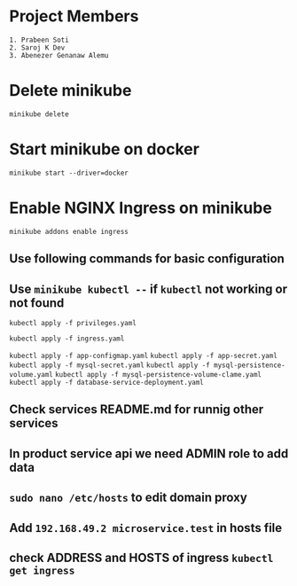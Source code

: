 # Project Members
    1. Prabeen Soti
    2. Saroj K Dev
    3. Abenezer Genanaw Alemu

# Delete minikube
`minikube delete`
# Start minikube on docker
`minikube start --driver=docker`

# Enable NGINX Ingress on minikube
`minikube addons enable ingress`

## Use following commands for basic configuration 

## Use `minikube kubectl --` if `kubectl` not working or not found

`kubectl apply -f privileges.yaml`

`kubectl apply -f ingress.yaml`

`kubectl apply -f app-configmap.yaml`
`kubectl apply -f app-secret.yaml`
`kubectl apply -f mysql-secret.yaml`
`kubectl apply -f mysql-persistence-volume.yaml`
`kubectl apply -f mysql-persistence-volume-clame.yaml`
`kubectl apply -f database-service-deployment.yaml`

## Check services README.md for runnig other services

## In product service api we need ADMIN role to add data

## `sudo nano /etc/hosts` to edit domain proxy
## Add `192.168.49.2 microservice.test` in hosts file
## check ADDRESS and HOSTS of ingress `kubectl get ingress`
